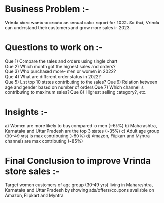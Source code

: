 # Business Problem :- 
 
Vrinda store wants to create an annual sales report for 2022. So that, Vrinda
can understand their customers and grow more sales in 2023.


# Questions to work on :- 

 Que 1)  Compare the sales and orders using single chart    
 Que 2)  Which month got the highest sales and orders?    
 Que 3)  Who purchased more- men or women in 2022?   
 Que 4)  What are different order status in 2022?   
 Que 5)  List top 10 states contributing to the sales?
 Que 6)  Relation between age and gender based on number of orders
 Que 7)  Which channel is contributing to maximum sales?
 Que 8)  Highest selling category?, etc.



# Insights :-  

 a) Women are more likely to buy compared to men (~65%)
 b) Maharashtra, Karnataka and Uttar Pradesh are the top 3 states (~35%)
 c) Adult age group (30-49 yrs) is max contributing (~50%)
 d) Amazon, Flipkart and Myntra channels are max contributing (~85%) 
 
# Final Conclusion to improve Vrinda store sales :-

Target women customers of age group (30-49 yrs) living in Maharashtra, Karnataka
and Uttar Pradesh by showing ads/offers/coupons available on Amazon, Flipkart 
and Myntra

